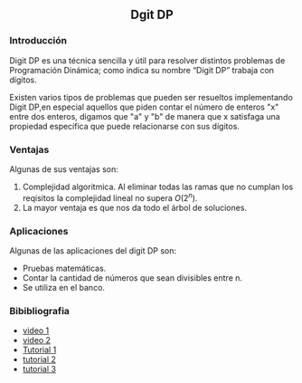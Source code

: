 
<div align="center">
  
  ## Dgit DP
    
</div>

### Introducción
 
 Digit DP es una técnica sencilla y útil para resolver distintos problemas de Programación Dinámica;
como indica su nombre “Digit DP” trabaja con dígitos.

Existen varios tipos de problemas que pueden ser resueltos implementando Digit DP,en especial aquellos que
piden contar el número de enteros "x" entre dos enteros, digamos que "a" y "b" de manera que
x satisfaga una propiedad específica que puede relacionarse con sus dígitos.

</ol>
  
### Ventajas
Algunas de sus ventajas son:

1) Complejidad algoritmica. Al eliminar todas las ramas que no cumplan los reqisitos la complejidad lineal no supera $O(2^{n})$. 
2) La mayor ventaja es que nos da todo el árbol de soluciones.


### Aplicaciones
Algunas de las aplicaciones del digit DP son:

* Pruebas matemáticas.
* Contar la cantidad de números que sean divisibles entre n.
* Se utiliza en el banco.

### Bibibliografia
* [video 1](https://youtu.be/L1ZC9MI5yhY)
* [video 2](https://youtu.be/Pa4YwO8B8-w)
* [Tutorial 1](https://codeforces.com/blog/entry/53960)
* [tutorial 2](https://codeforces.com/blog/entry/77096)
* [tutorial 3](https://codeforces.com/blog/entry/8221)
</div>
